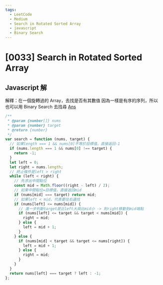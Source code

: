 ```yaml
---
tags:
  - LeetCode
  - Medium
  - Search in Rotated Sorted Array
  - javascript
  - Binary Search
---
```


# [0033] Search in Rotated Sorted Array

## Javascript 解

解釋：在一個旋轉過的 Array，去找是否有其數值
因為一樣是有序的序列，所以也可以用 Binary Search 去找尋
[Ans](https://duncan-mcardle.medium.com/leetcode-problem-33-search-in-rotated-sorted-array-javascript-71cb7f38b563)

```javascript
/**
 * @param {number[]} nums
 * @param {number} target
 * @return {number}
 */
var search = function (nums, target) {
  // 如果length === 1 && nums[0]不等於目標值，直接返回-1
  if (nums.length === 1 && nums[0] !== target) {
    return -1;
  }
  let left = 0;
  let right = nums.length;
  // 終止條件是left > right
  while (left < right) {
    // 先求出中間點位
    const mid = Math.floor((right - left) / 2);
    // 如果中間點位=目標值，直接返回mid
    if (nums[mid] === target) return mid;
    // 如果left < mid，代表要往右邊找
    if (nums[left] <= nums[mid]) {
      // 進一步判斷target是比left大與比mid小 -> 則right移動到mid端點
      if (nums[left] <= target && target < nums[mid]) {
        right = mid;
      } else {
        left = mid + 1;
      }
    } else {
      if (nums[mid] < target && target <= nums[right]) {
        left = mid + 1;
      } else {
        right = mid;
      }
    }
  }
  return nums[left] === target ? left : -1;
};
```
